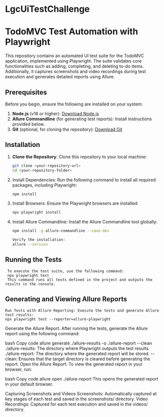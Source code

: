 # LgcUiTestChallenge
# TodoMVC Test Automation with Playwright

This repository contains an automated UI test suite for the TodoMVC application, implemented using Playwright. The suite validates core functionalities such as adding, completing, and deleting to-do items. Additionally, it captures screenshots and video recordings during test execution and generates detailed reports using Allure.

## Prerequisites

Before you begin, ensure the following are installed on your system:

1. **Node.js** (v16 or higher): [Download Node.js](https://nodejs.org/)
2. **Allure Commandline** (for generating test reports): Install instructions provided below.
3. **Git** (optional, for cloning the repository): [Download Git](https://git-scm.com/)

## Installation

1. **Clone the Repository**:
   Clone this repository to your local machine:
   ```bash
   git clone <your-repository-url>
   cd <your-repository-folder>

2. Install Dependencies: Run the following command to install all required packages, including Playwright:
   ```bash
   npm install
   
3. Install Browsers: Ensure the Playwright browsers are installed:
   ```bash
   npx playwright install
   
4. Install Allure Commandline: Install the Allure Commandline tool globally:
   ```bash
   npm install -g allure-commandline --save-dev
   
   Verify the installation:
   allure --version

  ## Running the Tests

     To execute the test suite, use the following command:
     npx playwright test
     This command runs all tests defined in the project and outputs the results in the console.

## Generating and Viewing Allure Reports
    Run Tests with Allure Reporting: Execute the tests and generate Allure test results:
    npx playwright test --reporter=allure-playwright

     
Generate the Allure Report: After running the tests, generate the Allure report using the following command:

bash
Copy code
allure generate ./allure-results -o ./allure-report --clean
./allure-results: The directory where Playwright outputs the test results.
./allure-report: The directory where the generated report will be stored.
--clean: Ensures that the target directory is cleared before generating the report.
Open the Allure Report: To view the generated report in your browser, run:

bash
Copy code
allure open ./allure-report
This opens the generated report in your default browser.

Capturing Screenshots and Videos
Screenshots: Automatically captured at key stages of each test and saved in the screenshots/ directory.
Video Recordings: Captured for each test execution and saved in the videos/ directory.
